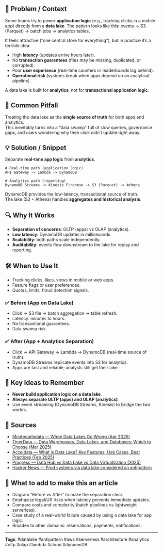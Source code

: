 

## 🎯 Problem / Context  
Some teams try to power **application logic** (e.g., tracking clicks in a mobile app) directly from a **data lake**. The pattern looks like this: events → S3 (Parquet) → batch jobs → analytics tables.  

It feels attractive (“one central store for everything”), but in practice it’s a terrible idea:  
- High **latency** (updates arrive hours later).  
- No **transaction guarantees** (files may be missing, duplicated, or corrupted).  
- Poor **user experience** (real-time counters or leaderboards lag behind).  
- **Operational risk** (systems break when apps depend on an analytical pipeline).  

A data lake is built for **analytics**, not for **transactional application logic**.  

## 🐛 Common Pitfall  
Treating the data lake as the **single source of truth** for both apps and analytics.  
This inevitably turns into a “data swamp” full of slow queries, governance gaps, and users wondering why their click didn’t update right away.  

## 💡 Solution / Snippet  
Separate **real-time app logic** from **analytics**.  

```
# Real-time path (application logic)
API Gateway -> Lambda -> DynamoDB  

# Analytics path (reporting)
DynamoDB Streams -> Kinesis Firehose -> S3 (Parquet) -> Athena
```

DynamoDB provides the low-latency, transactional source of truth.  
The lake (S3 + Athena) handles **aggregates and historical analysis**.  

## 🔍 Why It Works  
- **Separation of concerns**: OLTP (apps) vs OLAP (analytics).  
- **Low latency**: DynamoDB updates in milliseconds.  
- **Scalability**: both paths scale independently.  
- **Auditability**: events flow downstream to the lake for replay and reporting.  

## 🛠️ When to Use It  
- Tracking clicks, likes, views in mobile or web apps.  
- Feature flags or user preferences.  
- Quotas, limits, fraud detection signals.  

### ✅ Before (App on Data Lake)  
- Click → S3 file → batch aggregation → table refresh.  
- Latency: minutes to hours.  
- No transactional guarantees.  
- Data swamp risk.  

### ✅ After (App + Analytics Separation)  
- Click → API Gateway → Lambda → DynamoDB (real-time source of truth).  
- DynamoDB Streams replicate events into S3 for analytics.  
- Apps are fast and reliable; analysts still get their lake.  

## 🧠 Key Ideas to Remember  
- **Never build application logic on a data lake**.  
- **Always separate OLTP (apps) and OLAP (analytics)**.  
- Use event streaming (DynamoDB Streams, Kinesis) to bridge the two worlds.  

## 📝 Sources  
- [Montecarlodata — When Data Lakes Go Wrong (Apr 2025)](https://www.montecarlodata.com/blog-data-lake-vs-delta-lake/?utm_source=chatgpt.com)  
- [TigerData — Data Warehouses, Data Lakes, and Databases: Which to Choose (Mar 2025)](https://www.tigerdata.com/learn/data-warehouses-data-lakes-and-databases-which-to-choose?utm_source=chatgpt.com)  
- [Acceldata — What Is Data Lake? Key Features, Use Cases, Best Practices (Feb 2025)](https://www.acceldata.io/blog/what-is-data-lake-key-features-use-cases-and-best-practices-explained?utm_source=chatgpt.com)  
- [Progress — Data Hub vs Data Lake vs Data Virtualization (2025)](https://www.progress.com/marklogic/comparisons/data-hub-vs-data-lake?utm_source=chatgpt.com)  
- [Hacker News — Prod systems via data lake considered an antipattern](https://news.ycombinator.com/item?id=20305693)  

## 📝 What to add to make this an article
- Diagram “Before vs After” to make the separation clear.  
- Emphasize legal/UX risks when latency prevents immediate updates.  
- Compare costs and complexity (batch pipelines vs lightweight serverless).  
- Case study of a real-world failure caused by using a data lake for app logic.  
- Broaden to other domains: reservations, payments, notifications.  

---

**Tags**: #datalake #antipattern #aws #serverless #architecture #analytics #oltp #olap #lambda #cloud #dynamoDB 
